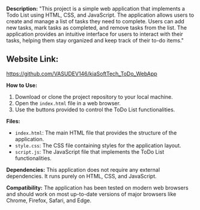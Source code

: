 **Description:**
"This project is a simple web application that implements a Todo List using HTML, CSS, and JavaScript. The application allows users to create and manage a list of tasks they need to complete. Users can add new tasks, mark tasks as completed, and remove tasks from the list. The application provides an intuitive interface for users to interact with their tasks, helping them stay organized and keep track of their to-do items."

## Website Link:
https://github.com/VASUDEV146/kiaSoftTech_ToDo_WebApp

**How to Use:**
1. Download or clone the project repository to your local machine.
2. Open the `index.html` file in a web browser.
3. Use the buttons provided to control the ToDo List functionalities.
   
**Files:**
- `index.html`: The main HTML file that provides the structure of the application.
- `style.css`: The CSS file containing styles for the application layout.
- `script.js`: The JavaScript file that implements the ToDo List functionalities.

**Dependencies:**
This application does not require any external dependencies. It runs purely on HTML, CSS, and JavaScript.

**Compatibility:**
The application has been tested on modern web browsers and should work on most up-to-date versions of major browsers like Chrome, Firefox, Safari, and Edge.

